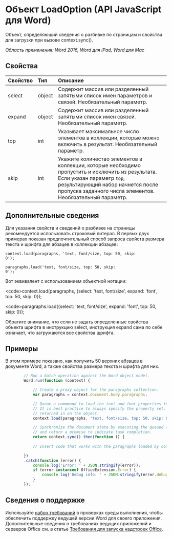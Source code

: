 # Объект LoadOption (API JavaScript для Word)

Объект, определяющий сведения о разбивке по страницам и свойства для загрузки при вызове context.sync(). 

_Область применения: Word 2016, Word для iPad, Word для Mac_

## Свойства
| Свойство   | Тип|Описание|
|:---------------|:--------|:----------|
|select|object|Содержит массив или разделенный запятыми список имен параметров и связей. Необязательный параметр.|
|expand|object|Содержит массив или разделенный запятыми список имен связей. Необязательный параметр.|
|top|int| Указывает максимальное число элементов в коллекции, которые можно включить в результат. Необязательный параметр.|
|skip|int|Укажите количество элементов в коллекции, которые необходимо пропустить и исключить из результата. Если указан параметр `top`, результирующий набор начнется после пропуска заданного числа элементов. Необязательный параметр.|

## Дополнительные сведения

Для указания свойств и сведений о разбивке на страницы рекомендуется использовать строковый литерал. В первых двух примерах показан предпочтительный способ запроса свойств размера текста и шрифта для абзацев в коллекции абзацев:

<code>context.load(paragraphs, 'text, font/size, top: 50, skip: 0');</code>

<code>paragraphs.load('text, font/size, top: 50, skip: 0');</code>

Вот эквивалент с использованием объектной нотации:

&lt;code&gt;context.load(paragraphs, {select: 'text, font/size',
                                expand: 'font',
                                top: 50,
                                skip: 0});</code>
                                
&lt;code&gt;paragraphs.load({select: 'text, font/size',
                       expand: 'font',
                       top: 50,
                       skip: 0});</code>

Обратите внимание, что если не задать определенные свойства объекта шрифта в инструкцию select, инструкция expand сама по себе означает, что загружаются все свойства шрифта. 

## Примеры

В этом примере показано, как получить 50 верхних абзацев в документе Word, а также свойства размера текста и шрифта для них.

```js
        // Run a batch operation against the Word object model.
        Word.run(function (context) {

            // Create a proxy object for the paragraphs collection.
            var paragraphs = context.document.body.paragraphs;

            // Queue a commmand to load the text and font properties for the top 50 paragraphs.
            // It is best practice to always specify the property set. Otherwise, all properties are
            // returned in on the object. 
            context.load(paragraphs, 'text, font/size, top: 50, skip: 0');

            // Synchronize the document state by executing the queued commands, 
            // and return a promise to indicate task completion.
            return context.sync().then(function () {
            
            // Insert code that works with the paragraphs loaded by context.load().

        })
        .catch(function (error) {
            console.log('Error: ' + JSON.stringify(error));
            if (error instanceof OfficeExtension.Error) {
                console.log('Debug info: ' + JSON.stringify(error.debugInfo));
            }
        });

```

## Сведения о поддержке

Используйте [набор требований](https://msdn.microsoft.com/EN-US/library/office/mt590206.aspx) в проверках среды выполнения, чтобы обеспечить поддержку ведущей версии Word для своего приложения. Дополнительные сведения о требованиях ведущих приложений и серверов Office см. в статье [Требования для запуска надстроек Office](https://msdn.microsoft.com/EN-US/library/office/dn833104.aspx). 
